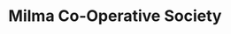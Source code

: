 ---
title: "Milma Co-Operative Society"
url: /trippunithura-ernakulam/milma-co-operative-society/
shop: Milch
---